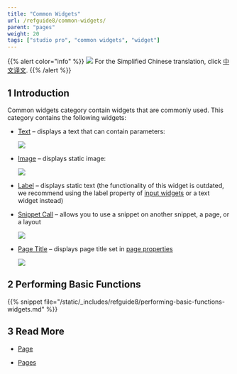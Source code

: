 ```yaml
---
title: "Common Widgets"
url: /refguide8/common-widgets/
parent: "pages"
weight: 20
tags: ["studio pro", "common widgets", "widget"]
---
```


{{% alert color="info" %}}
<img src="attachments/chinese-translation/china.png" style="display: inline-block; margin: 0" /> For the Simplified Chinese translation, click [中文译文](https://cdn.mendix.tencent-cloud.com/documentation/refguide8/common-widgets.pdf).
{{% /alert %}}

## 1 Introduction

Common widgets category contain widgets that are commonly used. This category contains the following widgets:


*  [Text](/refguide8/text/) – displays a text that can contain parameters:

    ![](/attachments/refguide8/modeling/pages/common-widgets/text-widget-example.png)

*  [Image](/refguide8/image/) – displays static image:

    ![](/attachments/refguide8/modeling/pages/common-widgets/image-design-mode-example.png)

* [Label](/refguide8/label/) – displays static text (the functionality of this widget is outdated, we recommend using the label property of [input widgets](/refguide8/input-widgets/) or a text widget instead) 

*  [Snippet Call](/refguide8/snippet-call/) – allows you to use a snippet on another snippet, a page, or a layout

    ![](/attachments/refguide8/modeling/pages/common-widgets/snippet-call-design-mode-example.png)

*  [Page Title](/refguide8/page-title/) – displays page title set in [page properties](/refguide8/page-properties/#title)

    ![](/attachments/refguide8/modeling/pages/common-widgets/page-title-design-properties-example.png)

## 2 Performing Basic Functions

{{% snippet file="/static/_includes/refguide8/performing-basic-functions-widgets.md" %}}

## 3 Read More

* [Page](/refguide8/page/)

* [Pages](/refguide8/pages/)

  

